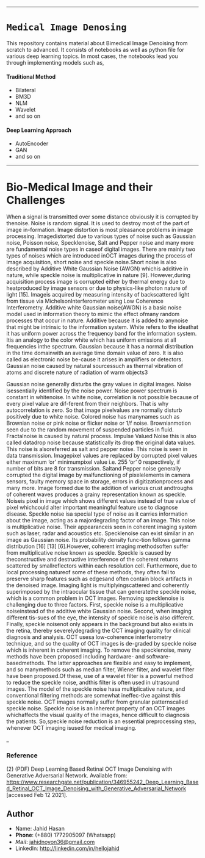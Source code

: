 ____
# `Medical Image Denosing`

This repository contains material about Bimedical Image Denoising from scratch to advanced. It consists of notebooks as well as python file for various deep learning topics. In most cases, the notebooks lead you through implementing models such as,

#### Traditional Method
+ Bilateral
+ BM3D
+ NLM
+ Wavelet
+ and so on

#### Deep Learning Approach
+ AutoEncoder
+ GAN
+ and so on


___
# Bio-Medical Image and their Challenges
When a signal is transmitted over some distance obviously it is corrupted by thenoise.  Noise is random signal.  It is used to destroy most of the part of image in-formation.  Image distortion is most pleasance problems in image processing.  Imagedistorted due to various types of noise such as Gaussian noise, Poisson noise, Specklenoise,  Salt and Pepper noise and many more are fundamental noise types in caseof  digital  images.   There  are  mainly  two  types  of  noises  which  are  introduced  inOCT images during the process of image acquisition, short noise and speckle noise.Short  noise  is  also  described  by  Additive  White  Gaussian  Noise  (AWGN)  whichis additive in nature,  while speckle noise is multiplicative in nature [9].  However,during acquisition process image is corrupted either by thermal energy due to heatproduced by image sensors or due to physics-like photon nature of light [15].  Imageis acquired by measuring intensity of backscattered light from tissue via MichelsonInterferometer using Low Coherence Interferometry.  Additive white Gaussian noise(AWGN) is a basic noise model used in information theory to mimic the effect ofmany random processes that occur in nature.  Additive because it is added to anynoise that might be intrinsic to the information system.  White refers to the ideathat it has uniform power across the frequency band for the information system.  Itis an analogy to the color white which has uniform emissions at all frequencies inthe spectrum.  Gaussian because it has a normal distribution in the time domainwith an average time domain value of zero.  It is also called as electronic noise be-cause it arises in amplifiers or detectors.  Gaussian noise caused by natural sourcessuch as thermal vibration of atoms and discrete nature of radiation of warm objects3

Gaussian noise generally disturbs the gray values in digital images.  Noise isessentially identified by the noise power.  Noise power spectrum is constant in whitenoise.  In white noise, correlation is not possible because of every pixel value are dif-ferent from their neighbors.  That is why autocorrelation is zero.  So that image pixelvalues are normally disturb positively due to white noise.  Colored noise has manynames such as Brownian noise or pink noise or flicker noise or 1/f noise.  Brownianmotion seen due to the random movement of suspended particles in fluid.  Fractalnoise  is  caused  by  natural  process.   Impulse  Valued  Noise  this  is  also  called  datadrop noise because statistically its drop the original data values.  This noise is alsoreferred as salt and pepper noise.  This noise is seen in data transmission.  Imagepixel values are replaced by corrupted pixel values either maximum ‘or’ minimumpixel value i.e.  255 ‘or’ 0 respectively, if number of bits are 8 for transmission.  Saltand Pepper noise generally corrupted the digital image by malfunctioning of pixelelements in camera sensors, faulty memory space in storage, errors in digitizationprocess  and  many  more.   Image  formed  due  to  the  addition  of  various  crust  andtroughs of coherent waves produces a grainy representation known as speckle.  Noiseis pixel in image which shows different values instead of true value of pixel whichcould alter important meaningful feature use to diagnose disease.  Speckle noise isa special type of noise as it carries information about the image, acting as a majordegrading factor of an image.  This noise is multiplicative noise.  Their appearanceis seen in coherent imaging system such as laser, radar and acoustics etc.  Specklenoise can exist similar in an image as Gaussian noise.  Its probability density func-tion  follows  gamma  distribution  [16]  [13]  [6].However,  coherent  imaging  methodsoften suffer from multiplicative noise known as speckle.  Speckle is caused by theconstructive and destructive interference of the coherent returns scattered by smallreflectors within each resolution cell.  Furthermore, due to local processing natureof some of these methods, they often fail to preserve sharp features such as edgesand often contain block artifacts in the denoised image.  Imaging light is multiplyingscattered and coherently superimposed by the intraocular tissue that can generatethe speckle noise, which is a common problem in OCT images.  Removing specklenoise is challenging due to three factors.  First, speckle noise is a multiplicative noiseinstead of the additive white Gaussian noise.  Second, when imaging different tis-sues of the eye, the intensity of speckle noise is also different.  Finally, speckle noisenot only appears in the background but also exists in the retina, thereby severelydegrading the OCT imaging quality for clinical diagnosis and analysis.  OCT usesa low-coherence interferometry technique, and so the quality of OCT images is de-graded by speckle noise which is inherent in coherent imaging. To remove the specklenoise, many methods have been proposed including hardware- and software-basedmethods.  The latter approaches are flexible and easy to implement, and so manymethods such as median filter, Wiener filter, and wavelet filter have been proposed.Of these, use of a wavelet filter is a powerful method to reduce the speckle noise, andthis filter is often used in ultrasound images.  The model of the speckle noise hasa  multiplicative  nature,  and  conventional  filtering  methods  are  somewhat  ineffec-tive against this speckle noise.  OCT images normally suffer from granular patternscalled speckle noise.  Speckle noise is an inherent property of an OCT images whichaffects the visual quality of the images, hence difficult to diagnosis the patients.  So,speckle noise reduction is an essential preprocessing step, whenever OCT imaging isused for medical imaging.  






_
### Reference
(2) (PDF) Deep Learning Based Retinal OCT Image Denoising with Generative Adversarial Network. Available from: https://www.researchgate.net/publication/346955242_Deep_Learning_Based_Retinal_OCT_Image_Denoising_with_Generative_Adversarial_Network [accessed Feb 12 2021].



## Author
+ Name: Jahid Hasan
+ 𝐏𝐡𝐨𝐧𝐞:   (+880) 1772905097 (Whatsapp)
+ 𝘔𝘢𝘪𝘭:     jahidnoyon36@gmail.com
+ LinkedIn: http://linkedin.com/in/hellojahid
